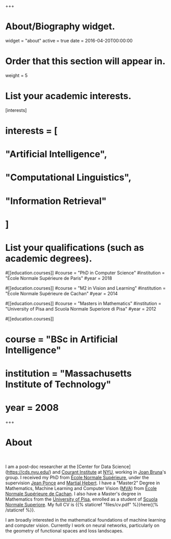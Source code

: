 +++
# About/Biography widget.
widget = "about"
active = true
date = 2016-04-20T00:00:00

# Order that this section will appear in.
weight = 5

# List your academic interests.
[interests]
#  interests = [
#    "Artificial Intelligence",
#    "Computational Linguistics",
#    "Information Retrieval"
#  ]

# List your qualifications (such as academic degrees).
#[[education.courses]]
#course = "PhD in Computer Science"
#institution = "École Normale Supérieure de Paris"
#year = 2018

#[[education.courses]]
#course = "M2 in Vision and Learning"
#institution = "École Normale Supérieure de Cachan"
#year = 2014

#[[education.courses]]
#course = "Masters in Mathematics"
#institution = "University of Pisa and Scuola Normale Superiore di Pisa"
#year = 2012

#[[education.courses]]
#  course = "BSc in Artificial Intelligence"
#  institution = "Massachusetts Institute of Technology"
#  year = 2008
 
+++

# About

<br>

I am a post-doc researcher at the [Center for Data Science]
(https://cds.nyu.edu/) and [Courant Institute](https://cims.nyu.edu/) at [NYU](https://www.nyu.edu/),
working in [Joan Bruna](https://cims.nyu.edu/~bruna/)'s group. I received my
PhD from [École Normale
Supérieure](http://www.ens.fr/?lang=fr), under the supervision [Jean
Ponce](http://www.di.ens.fr/~ponce/) and [Martial
Hebert](https://www.ri.cmu.edu/person.html?person_id=109). I have a "Master2" 
Degree in Mathematics, Machine Learning and Computer Vision
([MVA](http://www.math.ens-cachan.fr/version-francaise/formations/master-mva/))
from [École Normale Supérieure de
Cachan](http://www.ens-cachan.fr/version-anglaise/). I also have a
Master's degree in Mathematics from the [University of
Pisa](https://www.dm.unipi.it/index.html/), enrolled as a student of [Scuola
Normale Superiore](http://en.sns.it/). My full CV is {{% staticref
"files/cv.pdf" %}}here{{% /staticref %}}. 

<!-- My PhD thesis (on geometric vision) is
[here](https://hal.inria.fr/tel-01856415v2). -->

I am broadly interested in the mathematical foundations of machine learning and
computer vision. Currently I work on neural networks, particularly on the
geometry of functional spaces and loss landscapes.



<!-- 
During my PhD, I worked on applying mathematical tools
I am currently learning
about neural networks, and I am interested in studying. 

In general, I believe that 
Click here
language
for studying 
 geometric tools.
the [Inria Willow
project](http://www.di.ens.fr/willow), part of the
[Department of Computer Science](http://www.di.ens.fr) at
[École Normale Supérieure](http://www.ens.fr/?lang=fr). I am
supervised by [Jean Ponce](http://www.di.ens.fr/~ponce/) and
[Martial
Hebert](https://www.ri.cmu.edu/person.html?person_id=109). I
have a Master 2 Degree in Mathematics, Machine Learning and Computer Vision
([MVA](http://www.math.ens-cachan.fr/version-francaise/formations/master-mva/))
from [École Normale Supérieure de
Cachan](http://www.ens-cachan.fr/version-anglaise/).
Previously, I received a Master's degree in Mathematics from the [University of
Pisa](https://www.dm.unipi.it/index.html/), enrolled as a
student of [Scuola Normale Superiore](http://en.sns.it/). -->

<!-- Lena Smith is a professor of artificial intelligence at the Stanford AI Lab. Her research interests include distributed robotics, mobile computing and programmable matter. She leads the Robotic Neurobiology group, which develops self-reconfiguring robots, systems of self-organizing robots, and mobile sensor networks.

Lorem ipsum dolor sit amet, consectetur adipiscing elit. Sed neque elit, tristique placerat feugiat ac, facilisis vitae arcu. Proin eget egestas augue. Praesent ut sem nec arcu pellentesque aliquet. Duis dapibus diam vel metus tempus vulputate.  -->
